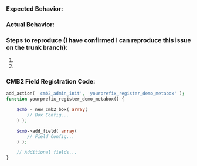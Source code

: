 <!--
Before posting a new issue:
- Please post general support and questions at https://www.wordpress.org/support/plugin/cmb2/. We will move to GitHub once a confirmed bug.
- Please check if your issue is addressed in the CMB2 Wiki Troubleshooting page: https://github.com/CMB2/CMB2/wiki/Troubleshooting
- Please review the contributing guidelines: https://github.com/CMB2/CMB2/blob/trunk/CONTRIBUTING.md.
-->
### Expected Behavior:



### Actual Behavior:



### Steps to reproduce (I have confirmed I can reproduce this issue on the trunk branch):

1.
2.

### CMB2 Field Registration Code:

```php
add_action( 'cmb2_admin_init', 'yourprefix_register_demo_metabox' );
function yourprefix_register_demo_metabox() {

	$cmb = new_cmb2_box( array(
		// Box Config...
	) );

	$cmb->add_field( array(
		// Field Config...
	) );

	// Additional fields...
}
```
